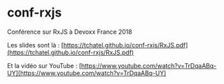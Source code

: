 # conf-rxjs
Conférence sur RxJS à Devoxx France 2018

Les slides sont là : [https://tchatel.github.io/conf-rxjs/RxJS.pdf](https://tchatel.github.io/conf-rxjs/RxJS.pdf)

Et la vidéo sur YouTube : [https://www.youtube.com/watch?v=TrDqaABq-UY](https://www.youtube.com/watch?v=TrDqaABq-UY)
